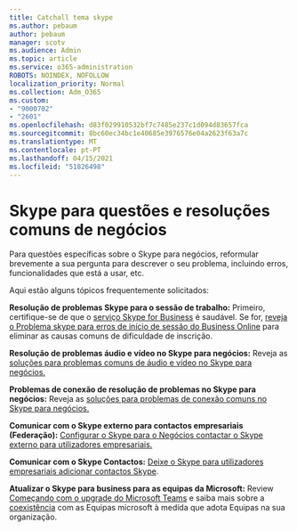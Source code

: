 ```yaml
---
title: Catchall tema skype
ms.author: pebaum
author: pebaum
manager: scotv
ms.audience: Admin
ms.topic: article
ms.service: o365-administration
ROBOTS: NOINDEX, NOFOLLOW
localization_priority: Normal
ms.collection: Adm_O365
ms.custom:
- "9000702"
- "2601"
ms.openlocfilehash: d83f029910532bf7c7485e237c1d094d83657fca
ms.sourcegitcommit: 8bc60ec34bc1e40685e3976576e04a2623f63a7c
ms.translationtype: MT
ms.contentlocale: pt-PT
ms.lasthandoff: 04/15/2021
ms.locfileid: "51826498"
---
```

# <a name="skype-for-business-common-issues-and-resolutions"></a>Skype para questões e resoluções comuns de negócios 

Para questões específicas sobre o Skype para negócios, reformular brevemente a sua pergunta para descrever o seu problema, incluindo erros, funcionalidades que está a usar, etc. 

Aqui estão alguns tópicos frequentemente solicitados:

**Resolução de problemas Skype para o sessão de trabalho:** Primeiro, certifique-se de que o [serviço Skype for Business](https://admin.microsoft.com/Adminportal/Home?source=applauncher#/servicehealth) é saudável. Se for, [reveja o Problema skype para erros de início de sessão do Business Online](https://docs.microsoft.com/SkypeForBusiness/set-up-skype-for-business-online/troubleshooting-sign-in-errors-for-admins#check-for-common-causes-of-skype-for-business-online-sign-in-errors) para eliminar as causas comuns de dificuldade de inscrição.
 
**Resolução de problemas áudio e vídeo no Skype para negócios:** Reveja as [soluções para problemas comuns de áudio e vídeo no Skype para negócios.](https://support.office.com/article/Troubleshoot-audio-and-video-in-Skype-for-Business-62777bc6-c52b-47ae-84ba-a8905c3b71dc) 

**Problemas de conexão de resolução de problemas no Skype para negócios:** Reveja as [soluções para problemas de conexão comuns no Skype para negócios.](https://support.office.com/article/troubleshoot-connection-issues-in-skype-for-business-ca302828-783f-425c-bbe2-356348583771)

**Comunicar com o Skype externo para contactos empresariais (Federação):** [Configurar o Skype para o Negócios contactar o Skype externo para utilizadores empresariais.](https://docs.microsoft.com/SkypeForBusiness/set-up-skype-for-business-online/allow-users-to-contact-external-skype-for-business-users)

**Comunicar com o Skype Contactos:** [Deixe o Skype para utilizadores empresariais adicionar contactos Skype](https://docs.microsoft.com/SkypeForBusiness/set-up-skype-for-business-online/let-skype-for-business-users-add-skype-contacts).

**Atualizar o Skype para business para as equipas da Microsoft:** Review [Começando com o upgrade do Microsoft Teams](https://docs.microsoft.com/microsoftteams/upgrade-start-here) e saiba mais sobre a [coexistência](https://docs.microsoft.com/microsoftteams/coexistence-chat-calls-presence) com as Equipas microsoft à medida que adota Equipas na sua organização. 